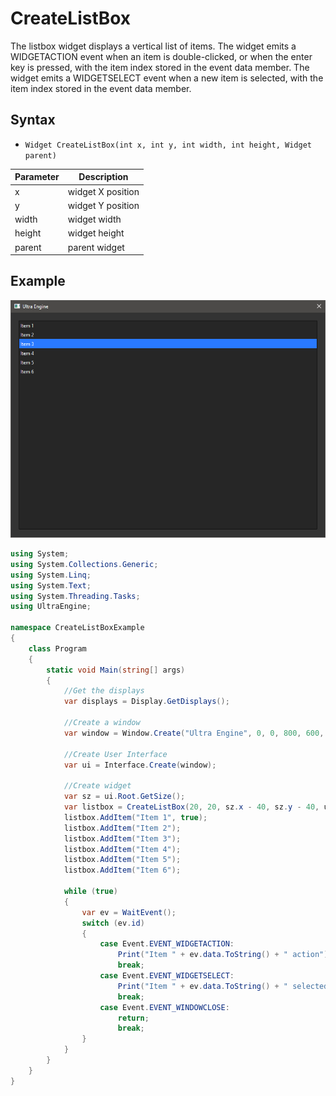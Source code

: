 # CreateListBox

The listbox widget displays a vertical list of items. The widget emits a WIDGETACTION event when an item is double-clicked, or when the enter key is pressed, with the item index stored in the event data member. The widget emits a WIDGETSELECT event when a new item is selected, with the item index stored in the event data member.

## Syntax
- `Widget CreateListBox(int x, int y, int width, int height, Widget parent)`

| Parameter | Description |
| --- | --- |
| x | widget X position |
| y | widget Y position |
| width | widget width |
| height | widget height |
| parent | parent widget |

## Example

![CreateListBox](https://github.com/Leadwerks/Documentation/raw/master/Images/CreateListBox.png)

```csharp
using System;
using System.Collections.Generic;
using System.Linq;
using System.Text;
using System.Threading.Tasks;
using UltraEngine;

namespace CreateListBoxExample
{
    class Program
    {
        static void Main(string[] args)
        {
            //Get the displays
            var displays = Display.GetDisplays();

            //Create a window
            var window = Window.Create("Ultra Engine", 0, 0, 800, 600, displays[0]);

            //Create User Interface
            var ui = Interface.Create(window);

            //Create widget
            var sz = ui.Root.GetSize();
            var listbox = CreateListBox(20, 20, sz.x - 40, sz.y - 40, ui.Root);
            listbox.AddItem("Item 1", true);
            listbox.AddItem("Item 2");
            listbox.AddItem("Item 3");
            listbox.AddItem("Item 4");
            listbox.AddItem("Item 5");
            listbox.AddItem("Item 6");

            while (true)
            {
                var ev = WaitEvent();
                switch (ev.id)
                {
                    case Event.EVENT_WIDGETACTION:
                        Print("Item " + ev.data.ToString() + " action");
                        break;
                    case Event.EVENT_WIDGETSELECT:
                        Print("Item " + ev.data.ToString() + " selected");
                        break;
                    case Event.EVENT_WINDOWCLOSE:
                        return;
                        break;
                }
            }
        }
    }
}
```